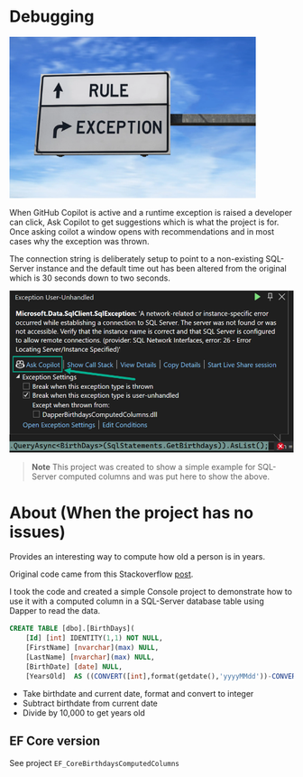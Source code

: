 ﻿# Debugging

![Exception](assets/exception.png)

When GitHub Copilot is active and a runtime exception is raised a developer can click, Ask Copilot to get suggestions which is what the project is for. Once asking coilot a window opens with recommendations and in most cases why the exception was thrown.

The connection string is deliberately setup to point to a non-existing SQL-Server instance and the default time out has been altered from the original which is 30 seconds down to two seconds.

![Figure1](assets/figure1.png)


> **Note**
> This project was created to show a simple example for SQL-Server computed columns and was put here to show the above.

# About (When the project has no issues)

Provides an interesting way to compute how old a person is in years.

Original code came from this Stackoverflow [post](https://stackoverflow.com/a/11942/5509738).

I took the code and created a simple Console project to demonstrate how to use it with a computed column in a SQL-Server database table using Dapper to read the data.

```sql
CREATE TABLE [dbo].[BirthDays](
	[Id] [int] IDENTITY(1,1) NOT NULL,
	[FirstName] [nvarchar](max) NULL,
	[LastName] [nvarchar](max) NULL,
	[BirthDate] [date] NULL,
	[YearsOld]  AS ((CONVERT([int],format(getdate(),'yyyyMMdd'))-CONVERT([int],format([BirthDate],'yyyyMMdd')))/(10000))
```

- Take birthdate and current date, format and convert to integer
- Subtract birthdate from current date
- Divide by 10,000 to get years old

## EF Core version

See project `EF_CoreBirthdaysComputedColumns`